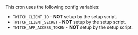This cron uses the following config variables:

- `TWITCH_CLIENT_ID` - **NOT** setup by the setup script.
- `TWITCH_CLIENT_SECRET` - **NOT** setup by the setup script.
- `TWITCH_APP_ACCESS_TOKEN` - **NOT** setup by the setup script.
